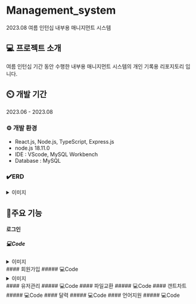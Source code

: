 # Management_system
2023.08 여름 인턴십 내부용 매니지먼트 시스템

## 💻 프로젝트 소개
여름 인턴십 기간 동안 수행한 내부용 매니지먼트 시스템의 개인 기록용 리포지토리 입니다.

## ⏲️ 개발 기간
2023.06 - 2023.08

### ⚙️ 개발 환경
<ul>
  <li>React.js, Node.js, TypeScript, Express.js</li>
  <li>node.js 18.11.0</li>
  <li>IDE : VScode, MySQL Workbench</li>
  <li>Database : MySQL</li>
</ul>

### ✔️ERD
<details>
<summary>이미지</summary>

![ERD](https://github.com/MinjoonHK/Management_system/assets/108560916/951ecf1d-37ce-489d-9fe7-cba417f3f132)
</details>

## 📌주요 기능
#### 로그인
##### 💻Code
<details>
<summary>이미지</summary>

![Login](https://github.com/MinjoonHK/Management_system/assets/108560916/8752b515-cdc1-45cb-b5e6-71dbd2c3dd8d)
</details>
#### 회원가입
##### 💻Code
<details>
##### <summary>이미지</summary>

![SignUP](https://github.com/MinjoonHK/Management_system/assets/108560916/a044d103-aac4-42d3-a7ec-93c6984ab428)
</details>
#### 유저관리
##### 💻Code
#### 파일교환
##### 💻Code
#### 갠트차트
##### 💻Code
#### 달력
##### 💻Code
#### 언어지원
##### 💻Code






